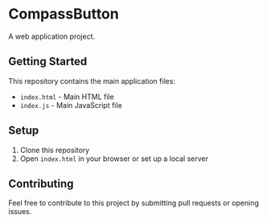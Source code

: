 # CompassButton

A web application project.

## Getting Started

This repository contains the main application files:
- `index.html` - Main HTML file
- `index.js` - Main JavaScript file

## Setup

1. Clone this repository
2. Open `index.html` in your browser or set up a local server

## Contributing

Feel free to contribute to this project by submitting pull requests or opening issues. 